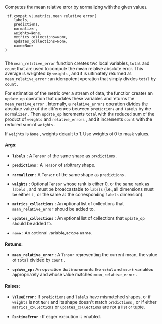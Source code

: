 Computes the mean relative error by normalizing with the given values.



```
 tf.compat.v1.metrics.mean_relative_error(
    labels,
    predictions,
    normalizer,
    weights=None,
    metrics_collections=None,
    updates_collections=None,
    name=None
)
 
```

The  `mean_relative_error`  function creates two local variables,
 `total`  and  `count`  that are used to compute the mean relative absolute error.
This average is weighted by  `weights` , and it is ultimately returned as
 `mean_relative_error` : an idempotent operation that simply divides  `total`  by
 `count` .

For estimation of the metric over a stream of data, the function creates an
 `update_op`  operation that updates these variables and returns the
 `mean_reative_error` . Internally, a  `relative_errors`  operation divides the
absolute value of the differences between  `predictions`  and  `labels`  by the
 `normalizer` . Then  `update_op`  increments  `total`  with the reduced sum of the
product of  `weights`  and  `relative_errors` , and it increments  `count`  with the
reduced sum of  `weights` .

If  `weights`  is  `None` , weights default to 1. Use weights of 0 to mask values.



#### Args:

- **`labels`** : A  `Tensor`  of the same shape as  `predictions` .

- **`predictions`** : A  `Tensor`  of arbitrary shape.

- **`normalizer`** : A  `Tensor`  of the same shape as  `predictions` .

- **`weights`** : Optional  `Tensor`  whose rank is either 0, or the same rank as
 `labels` , and must be broadcastable to  `labels`  (i.e., all dimensions must
be either  `1` , or the same as the corresponding  `labels`  dimension).

- **`metrics_collections`** : An optional list of collections that
 `mean_relative_error`  should be added to.

- **`updates_collections`** : An optional list of collections that  `update_op`  should
be added to.

- **`name`** : An optional variable_scope name.



#### Returns:

- **`mean_relative_error`** : A  `Tensor`  representing the current mean, the value of
 `total`  divided by  `count` .

- **`update_op`** : An operation that increments the  `total`  and  `count`  variables
appropriately and whose value matches  `mean_relative_error` .



#### Raises:

- **`ValueError`** : If  `predictions`  and  `labels`  have mismatched shapes, or if
 `weights`  is not  `None`  and its shape doesn't match  `predictions` , or if
either  `metrics_collections`  or  `updates_collections`  are not a list or
tuple.

- **`RuntimeError`** : If eager execution is enabled.

